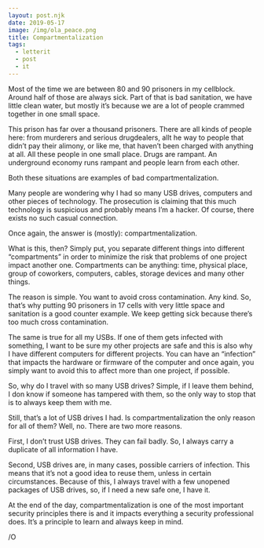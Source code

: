 ```yaml
---
layout: post.njk
date: 2019-05-17
image: /img/ola_peace.png
title: Compartmentalization
tags:
  - letterit
  - post
  - it
---
```

Most of the time we are between 80 and 90 prisoners in my cellblock. Around half of those are always sick. Part of that is bad sanitation, we have little clean water, but mostly it’s because we are a lot of people crammed together in one small space.

This prison has far over a thousand prisoners. There are all kinds of people here: from murderers and serious drugdealers, allt he way to people that didn’t pay their alimony, or like me, that haven’t been charged with anything at all. All these people in one small place. Drugs are rampant. An underground economy runs rampant and people learn from each other.

Both these situations are examples of bad compartmentalization.

Many people are wondering why I had so many USB drives, computers and other pieces of technology. The prosecution is claiming that this much technology is suspicious and probably means I’m a hacker. Of course, there exists no such casual connection.

Once again, the answer is (mostly): compartmentalization.

What is this, then? Simply put, you separate different things into different “compartments” in order to minimize the risk that problems of one project impact another one. Compartments can be anything: time, physical place, group of coworkers, computers, cables, storage devices and many other things.

The reason is simple. You want to avoid cross contamination. Any kind. So, that’s why putting 90 prisoners in 17 cells with very little space and sanitation is a good counter example. We keep getting sick because there’s too much cross contamination.

The same is true for all my USBs. If one of them gets infected with something, I want to be sure my other projects are safe and this is also why I have different computers for different projects. You can have an “infection” that impacts the  hardware or firmware of the computer and once again, you simply want to avoid this to affect more than one project, if possible.

So, why do I travel with so many USB drives? Simple, if I leave them behind, I don know if someone has tampered with them, so the only way to stop that is to always keep them with me.

Still, that’s a lot of USB drives I had. Is compartmentalization the only reason for all of them? Well, no. There are two more reasons.

First, I don’t trust USB drives. They can fail badly. So, I always carry a duplicate of all information I have.

Second, USB drives are, in many cases, possible carriers of infection. This means that it’s not a good idea to reuse them, unless in certain circumstances. Because of this, I always travel with a few unopened packages of USB drives, so, if I need a new safe one, I have it.

At the end of the day, compartmentalization is one of the most important security principles there is and it impacts everything a security professional does. It’s a principle to learn and always keep in mind.

/O
